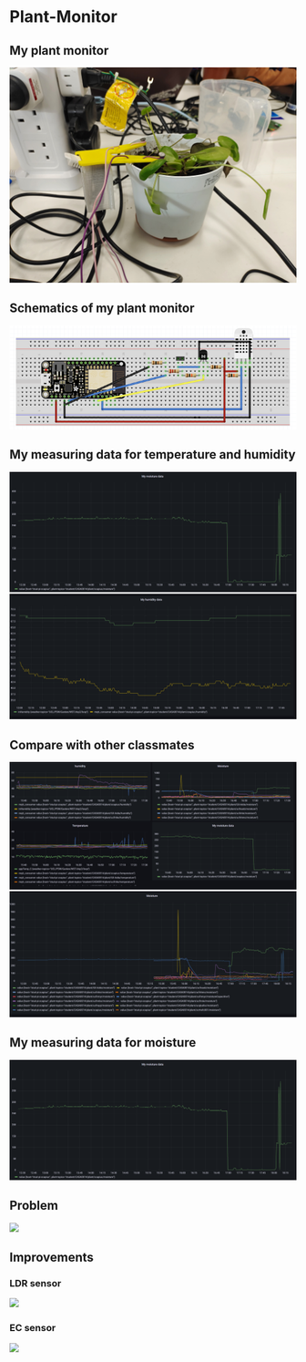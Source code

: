 # Plant-Monitor
## My plant monitor
![image](https://github.com/HanpuLiu12138/Plant-Monitor/blob/main/image/My%20plant%20monitor.jpg)
## Schematics of my plant monitor
![image](https://github.com/HanpuLiu12138/Plant-Monitor/blob/main/image/Schematics.png)
## My measuring data for temperature and humidity
![image](https://github.com/HanpuLiu12138/Plant-Monitor/blob/main/image/My%20moisture.png)
![image](https://github.com/HanpuLiu12138/Plant-Monitor/blob/main/image/my%20humidiy.png)
## Compare with other classmates
![image](https://github.com/HanpuLiu12138/Plant-Monitor/blob/main/image/comparision.png)
![image](https://github.com/HanpuLiu12138/Plant-Monitor/blob/main/image/moisture.png)
## My measuring data for moisture
![image](https://github.com/HanpuLiu12138/Plant-Monitor/blob/main/image/My%20moisture.png)
## Problem
![](https://img95.699pic.com/xsj/04/dg/ti.jpg!/fh/300)
## Improvements
### LDR sensor
![](https://www.electronicsforu.com/wp-contents/uploads/2020/09/LDR.jpg)
### EC sensor
![](https://files.seeedstudio.com/wiki/Grove-EC_Sensor_kit/img/110020292.01.png)
